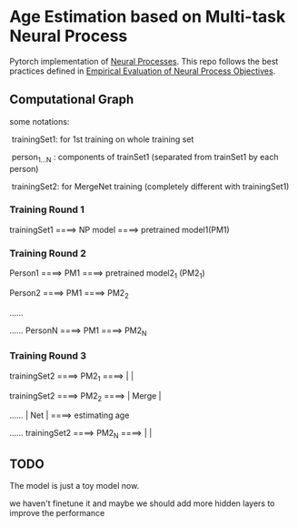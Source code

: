 # Age Estimation based on Multi-task Neural Process

Pytorch implementation of [Neural Processes](https://arxiv.org/abs/1807.01622). This repo follows the
best practices defined in [Empirical Evaluation of Neural Process Objectives](http://bayesiandeeplearning.org/2018/papers/92.pdf).

## Computational Graph

some notations: 

​	trainingSet1: for 1st training on whole training set

​	person<sub>1...N</sub> : components of trainSet1 (separated from trainSet1 by each person)

​	trainingSet2: for MergeNet training (completely different with trainingSet1)

### Training Round 1

trainingSet1 ====>  NP model  ====> pretrained model1(PM1)

### Training Round 2

Person1 ====>  PM1  ====> pretrained model2<sub>1</sub> (PM2<sub>1</sub>)

Person2 ====>  PM1  ====> PM2<sub>2</sub>

……

……
PersonN ====>  PM1  ====> PM2<sub>N</sub>

### Training Round 3

trainingSet2  ====>  PM2<sub>1</sub>   ====>   |						 |  

trainingSet2  ====>  PM2<sub>2</sub>   ====>   |		Merge	  |

……														 |		Net		   |  ====>   estimating age

……
trainingSet2  ====>  PM2<sub>N</sub>   ====>  |				          |



## TODO

The model is just a toy model now.

we haven't finetune it and maybe we should add more hidden layers to improve the performance


